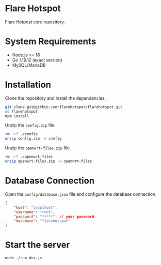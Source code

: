 # Flare Hotspot

Flare Hotpost core repository.

# System Requirements
- Node.js >= 16
- Go 1.19.12 (exact version)
- MySQL/MariaDB

# Installation
Clone the repository and install the dependencies.
```sh
git clone git@github.com:flarehotspot/flarehotspot.git
cd flarehotspot
npm install
```

Unzip the `config.zip` file.
```sh
rm -rf ./config
unzip config.zip -d config
```

Unzip the `openwrt-files.zip` file.
```sh
rm -rf ./openwrt-files
unzip openwrt-files.zip -d openwrt-files
```

# Database Connection
Open the `config/database.json` file and configure the database connection.
```json
{
    "host": "localhost",
    "username": "root",
    "password": "*****", // your password
    "database": "flarehotspot"
}
```

# Start the server
```sh
node ./run.dev.js
```
